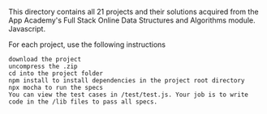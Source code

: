 This directory contains all 21 projects and their solutions acquired from the App Academy's Full Stack Online Data Structures and Algorithms module. Javascript.

For each project, use the following instructions

    download the project
    uncompress the .zip
    cd into the project folder
    npm install to install dependencies in the project root directory
    npx mocha to run the specs
    You can view the test cases in /test/test.js. Your job is to write code in the /lib files to pass all specs.

